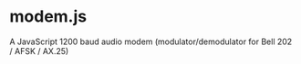 modem.js
========

A JavaScript 1200 baud audio modem (modulator/demodulator for Bell 202 / AFSK / AX.25)
